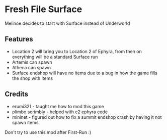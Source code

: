 # Fresh File Surface

Melinoe decides to start with Surface instead of Underworld

## Features

- Location 2 will bring you to Location 2 of Ephyra, from then on everything will be a standard Surface run
- Artemis can spawn 
- Athena can spawn
- Surface endshop will have no items due to a bug in how the game fills the shop with items
## Credits
- erumi321 - taught me how to mod this game
- plimbo scrimbly - helped with c2 ephyra code
- mininet - figured out how to fix a summit endshop crash by having it not spawn items

Don't try to use this mod after First-Run :)
